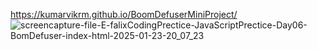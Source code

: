 https://kumarvikrm.github.io/BoomDefuserMiniProject/
![screencapture-file-E-falixCodingPrectice-JavaScriptPrectice-Day06-BomDefuser-index-html-2025-01-23-20_07_23](https://github.com/user-attachments/assets/8e5582a1-0a6e-4d05-a8dc-1d8e5fffde36)
